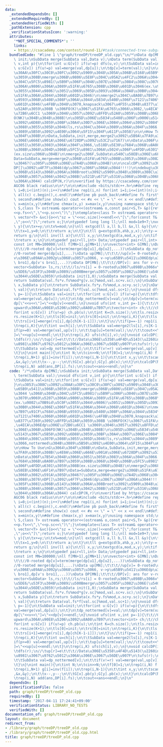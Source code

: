 ```yaml
---
data:
  _extendedDependsOn: []
  _extendedRequiredBy: []
  _extendedVerifiedWith: []
  _pathExtension: cpp
  _verificationStatusIcon: ':warning:'
  attributes:
    '*NOT_SPECIAL_COMMENTS*': ''
    links:
    - https://csacademy.com/contest/round-11/#task/connected-tree-subgraphs
  bundledCode: "#line 1 \"graph/treeDP/treeDP_old.cpp\"\n/*\nData dp[MN];\nSubData\
    \ init;\nSubData merge(SubData val,Data v);\nData term(SubData val);\nvoid dfs(int\
    \ v,int p){\n\tfor(int u:G[v]) if(u!=p) dfs(u,v);\n\tSubData val=init;\n\tfor(int\
    \ u:G[v]) if(u!=p) val=merge(val,dp[u]);\n\tdp[v]=term(val);\n}\n\u3053\u308C\u3092\
    \u30AA\u30FC\u30C0\u30FC\u3092\u5909\u3048\u305A\u306B\u5168\u65B9\u5411\u306B\
    \u3059\u308B\nmerge\u306B\u9806\u5E8F\u304C\u95A2\u4FC2\u306A\u3044 \u3068\u304B\
    \u304C\u5FC5\u8981(\u5B9F\u306F\u3046\u307E\u304F\u3084\u308C\u3070\u9069\u5207\
    \u306A\u9806\u306A\u3089\u51FA\u6765\u308B\u3068\u601D\u3046(ex.\u9802\u70B9id\u5C0F\
    \u3055\u3044\u9806)\u3051\u3069\u305D\u3093\u306A\u30A8\u30B0\u3044\u306E\u306F\
    \u51FA\u306A\u3044\u3068\u601D\u3046)\n\nmerge2\u304C\u8A08\u7B97\u91CF\u7684\u306B\
    \u9593\u306B\u5408\u308F\u306A\u3044\u5834\u5408\u306F\u7121\u7406\u3060\u3068\
    \u601D\u3046(\u4F8B\u3048\u3070,knapsack\u3067\u4F55\u304B\u8377\u7269\u3092\u8FFD\
    \u52A0\u3059\u308B \u306FO(K)\u3067\u51FA\u6765\u3066\u3082,\u4ECA\u306Edp\u306E\
    \u72B6\u6CC1 \u3069\u3046\u3057\u3092\u8FFD\u52A0\u3059\u308B\u306E\u306B\u306F\
    O(NK)\u304B\u304B\u308B)\n\u305D\u306E\u5834\u5408\u306F\u9006\u5143\u3067\u5B50\
    \u3092\u6D88\u3059\u30BF\u30A4\u30D7\u306E\u3084\u3064\u3092\u3084\u308C\u3070\
    \u3088\u3055\u305D\u3046(ls,rs\u304C\u3044\u3089\u306A\u304F\u3066,nottermed\u304B\
    \u3089\u5B50\u3092\u4E00\u3064\u5F15\u304F\u611F\u3058)\n\n\nHow To Use\nG\u3064\
    \u304F\u308B\n\nData,SubData,init,merge,merge2\u3092\u5B9A\u7FA9\u3059\u308B(\u4E0A\
    \u306E\u666E\u901A\u306E\u6728DP\u3092\u53C2\u7167)\n\nData\u306F\u7B54\u3048\u3060\
    \u3051\u3058\u3083\u306A\u304F\u3066,\u518D\u5E30\u7684\u306B\u8A08\u7B97\u3059\
    \u308B\u3068\u304D\u306B\u5FC5\u8981\u306A\u5024\u306F\u4FDD\u6301\u3059\u308B\
    (ex.size\u3068\u304B)\n\nmerge2\u306F,SubData\u540C\u58EB\u306E\u6F14\u7B97\n\
    Data=SubData,merge=merge2\u306B\u51FA\u6765\u308B\u3053\u3068\u3082\u591A\u305D\
    \u3046?(\u305F\u3060\u306E\u7A4D\u3068\u304B)\n\n\ncalcDP\u3092\u3088\u3076\n\
    DP[]\u3092\u4F7F\u3046(dp\u3067\u306F\u306A\u3044!!!!)\n\ndebug\u306E\u305F\u3081\
    \u306B\u5143\u3068\u306A\u308Broot\u3092\u5909\u3048\u3089\u308C\u308B\u3088\u3046\
    \u306B\u3057\u3066\u3042\u308B(\u521D\u671F\u5316\u3068\u304B\u306F\u3044\u3089\
    \u306A\u3044) calcDP(N,r)\n\nverified by https://csacademy.com/contest/round-11/#task/connected-tree-subgraphs\n\
    AGC06 black radius\n\n*/\n\n\n#include <bits/stdc++.h>\n#define rep(i,n) for(int\
    \ i=0;i<(int)(n);i++)\n#define rep1(i,n) for(int i=1;i<=(int)(n);i++)\n#define\
    \ all(c) c.begin(),c.end()\n#define pb push_back\n#define fs first\n#define sc\
    \ second\n#define show(x) cout << #x << \" = \" << x << endl\n#define chmin(x,y)\
    \ x=min(x,y)\n#define chmax(x,y) x=max(x,y)\nusing namespace std;\ntemplate<class\
    \ S,class T> ostream& operator<<(ostream& o,const pair<S,T> &p){return o<<\"(\"\
    <<p.fs<<\",\"<<p.sc<<\")\";}\ntemplate<class T> ostream& operator<<(ostream& o,const\
    \ vector<T> &vc){o<<\"sz = \"<<vc.size()<<endl<<\"[\";for(const T& v:vc) o<<v<<\"\
    ,\";o<<\"]\";return o;}\n\ntypedef long long ll;\nll mod=1e9+7;\nvoid add(ll &x,ll\
    \ y){\n\tx+=y;\n\tx%=mod;\n}\nll extgcd(ll a,ll b,ll &x,ll &y){\n\tif(b==0){\n\
    \t\tx=1,y=0;\n\t\treturn a;\n\t}\n\tll g=extgcd(b,a%b,y,x);\n\ty-=(a/b)*x;\n\t\
    return g;\n}\nll inv(ll a){\n\tll x,y;\n\textgcd(a,mod,x,y);\n\tif(x<0) x+=mod;\n\
    \treturn x;\n}\n\ntypedef pair<ll,int> Data;\ntypedef pair<ll,int> SubData;\n\n\
    const int MN=100000;\nll f[MN+1],g[MN+1];\n\nvector<int> G[MN];\nData dp[MN];\t\
    \t\t//0-rooted dp[v]=term(merge(dp[u1],dp[u2],...))\nSubData dp_nottermed[MN];\t\
    //0-rooted merge(dp[u1],...)\nData up[MN];\t\t\t//up[v]= 0-rooted\u3067\u306E\
    v\u306E\u89AA\u3092p\u3068\u3057\u3066, v->p\u65B9\u5411\u306Edp\u306E\u5024 term(merge(up[p],dp[v's\
    \ bro1],dp[v's bro1],...))\nData DP[MN];\t\t\t//DP[v]: ans for v-rooted tree\n\
    vector<SubData> ls,rs;\t\t//ls/rs[i] = 0-rooted\u3067\u898B\u3066v\u306Echildren\u3092\
    \u5DE6/\u53F3\u304B\u3089i\u500Bmerge\u3057\u305F\u3082\u306E(\u5404v\u3067\u4F7F\
    \u3044\u56DE\u3059)\nSubData init(1,0);\nSubData merge(SubData val,Data v){\n\t\
    return SubData(val.fs*v.fs%mod*g[v.sc]%mod,val.sc+v.sc);\n}\nSubData merge2(SubData\
    \ x,SubData y){\n\treturn SubData(x.fs*y.fs%mod,x.sc+y.sc);\n}\nData term(SubData\
    \ val){\n\treturn Data(val.fs*f[val.sc]%mod,val.sc+1);\n}\nvoid dfs(int v,int\
    \ p=-1){\n\tSubData val=init;\n\tfor(int u:G[v]) if(u!=p){\n\t\tdfs(u,v);\n\t\t\
    val=merge(val,dp[u]);\n\t}\n\tdp_nottermed[v]=val;\n\tdp[v]=term(val);\n//\tcout<<\"\
    dp[\"<<v<<\"]=\"<<dp[v]<<endl;\n}\nvoid ufs(int v,int p=-1){\t\t//0-rooted\u3067\
    upward\u306A\u90E8\u5206\u3092\u8A08\u7B97\n\tvector<int> ch;\t//children\n\t\
    for(int u:G[v]) if(u!=p) ch.pb(u);\n\tint K=ch.size();\n\tls.resize(K+1);\n\t\
    rs.resize(K+1);\n\tls[0]=init;\n\trs[0]=init;\n\trep(i,K){\n\t\tls[i+1]=merge(ls[i],dp[ch[i]]);\n\
    \t\trs[i+1]=merge(rs[i],dp[ch[K-1-i]]);\n\t}\n//\tif(p==-1) rep1(i,K) show(ls[i]),show(rs[i]);\n\
    \trep(i,K){\n\t\tint u=ch[i];\n\t\tSubData val=merge2(ls[i],rs[K-1-i]);\n\t\t\
    if(p>=0) val=merge(val,up[v]);\n\t\tup[u]=term(val);\n//\t\tcout<<\"up[\"<<u<<\"\
    ]=\"<<up[u]<<endl;\n\t}\n\trep(i,K) ufs(ch[i],v);\n}\nvoid calcDP(int N,int r=0){\n\
    \tdfs(r);\n//\tup[r]=e\t\t\t//Data\u306E\u5358\u4F4D\u5143(\u2260init)\u304C\u5FC5\
    \u8981\u3067\u9762\u5012\u306A\u306E\u3067\u56DE\u907F\n\tufs(r);\n\trep(v,N){\n\
    \t\tSubData val=dp_nottermed[v];\n\t\tif(v!=r) val=merge(val,up[v]);\n\t\tDP[v]=term(val);\n\
    \t}\n}\nint main(){\n\tint N;\n\tcin>>N;\n\tf[0]=1;\n\trep1(i,N) f[i]=f[i-1]*i%mod;\n\
    \trep(i,N+1) g[i]=inv(f[i]);\n\trep(i,N-1){\n\t\tint x,y;\n\t\tscanf(\"%d %d\"\
    ,&x,&y);\n\t\tx--,y--;\n\t\tG[x].pb(y);G[y].pb(x);\n\t}\n\tcalcDP(N);\n\tll ans=0;\n\
    \trep(i,N) add(ans,DP[i].fs);\n\tcout<<ans<<endl;\n}\n"
  code: "/*\nData dp[MN];\nSubData init;\nSubData merge(SubData val,Data v);\nData\
    \ term(SubData val);\nvoid dfs(int v,int p){\n\tfor(int u:G[v]) if(u!=p) dfs(u,v);\n\
    \tSubData val=init;\n\tfor(int u:G[v]) if(u!=p) val=merge(val,dp[u]);\n\tdp[v]=term(val);\n\
    }\n\u3053\u308C\u3092\u30AA\u30FC\u30C0\u30FC\u3092\u5909\u3048\u305A\u306B\u5168\
    \u65B9\u5411\u306B\u3059\u308B\nmerge\u306B\u9806\u5E8F\u304C\u95A2\u4FC2\u306A\
    \u3044 \u3068\u304B\u304C\u5FC5\u8981(\u5B9F\u306F\u3046\u307E\u304F\u3084\u308C\
    \u3070\u9069\u5207\u306A\u9806\u306A\u3089\u51FA\u6765\u308B\u3068\u601D\u3046\
    (ex.\u9802\u70B9id\u5C0F\u3055\u3044\u9806)\u3051\u3069\u305D\u3093\u306A\u30A8\
    \u30B0\u3044\u306E\u306F\u51FA\u306A\u3044\u3068\u601D\u3046)\n\nmerge2\u304C\u8A08\
    \u7B97\u91CF\u7684\u306B\u9593\u306B\u5408\u308F\u306A\u3044\u5834\u5408\u306F\
    \u7121\u7406\u3060\u3068\u601D\u3046(\u4F8B\u3048\u3070,knapsack\u3067\u4F55\u304B\
    \u8377\u7269\u3092\u8FFD\u52A0\u3059\u308B \u306FO(K)\u3067\u51FA\u6765\u3066\u3082\
    ,\u4ECA\u306Edp\u306E\u72B6\u6CC1 \u3069\u3046\u3057\u3092\u8FFD\u52A0\u3059\u308B\
    \u306E\u306B\u306FO(NK)\u304B\u304B\u308B)\n\u305D\u306E\u5834\u5408\u306F\u9006\
    \u5143\u3067\u5B50\u3092\u6D88\u3059\u30BF\u30A4\u30D7\u306E\u3084\u3064\u3092\
    \u3084\u308C\u3070\u3088\u3055\u305D\u3046(ls,rs\u304C\u3044\u3089\u306A\u304F\
    \u3066,nottermed\u304B\u3089\u5B50\u3092\u4E00\u3064\u5F15\u304F\u611F\u3058)\n\
    \n\nHow To Use\nG\u3064\u304F\u308B\n\nData,SubData,init,merge,merge2\u3092\u5B9A\
    \u7FA9\u3059\u308B(\u4E0A\u306E\u666E\u901A\u306E\u6728DP\u3092\u53C2\u7167)\n\
    \nData\u306F\u7B54\u3048\u3060\u3051\u3058\u3083\u306A\u304F\u3066,\u518D\u5E30\
    \u7684\u306B\u8A08\u7B97\u3059\u308B\u3068\u304D\u306B\u5FC5\u8981\u306A\u5024\
    \u306F\u4FDD\u6301\u3059\u308B(ex.size\u3068\u304B)\n\nmerge2\u306F,SubData\u540C\
    \u58EB\u306E\u6F14\u7B97\nData=SubData,merge=merge2\u306B\u51FA\u6765\u308B\u3053\
    \u3068\u3082\u591A\u305D\u3046?(\u305F\u3060\u306E\u7A4D\u3068\u304B)\n\n\ncalcDP\u3092\
    \u3088\u3076\nDP[]\u3092\u4F7F\u3046(dp\u3067\u306F\u306A\u3044!!!!)\n\ndebug\u306E\
    \u305F\u3081\u306B\u5143\u3068\u306A\u308Broot\u3092\u5909\u3048\u3089\u308C\u308B\
    \u3088\u3046\u306B\u3057\u3066\u3042\u308B(\u521D\u671F\u5316\u3068\u304B\u306F\
    \u3044\u3089\u306A\u3044) calcDP(N,r)\n\nverified by https://csacademy.com/contest/round-11/#task/connected-tree-subgraphs\n\
    AGC06 black radius\n\n*/\n\n\n#include <bits/stdc++.h>\n#define rep(i,n) for(int\
    \ i=0;i<(int)(n);i++)\n#define rep1(i,n) for(int i=1;i<=(int)(n);i++)\n#define\
    \ all(c) c.begin(),c.end()\n#define pb push_back\n#define fs first\n#define sc\
    \ second\n#define show(x) cout << #x << \" = \" << x << endl\n#define chmin(x,y)\
    \ x=min(x,y)\n#define chmax(x,y) x=max(x,y)\nusing namespace std;\ntemplate<class\
    \ S,class T> ostream& operator<<(ostream& o,const pair<S,T> &p){return o<<\"(\"\
    <<p.fs<<\",\"<<p.sc<<\")\";}\ntemplate<class T> ostream& operator<<(ostream& o,const\
    \ vector<T> &vc){o<<\"sz = \"<<vc.size()<<endl<<\"[\";for(const T& v:vc) o<<v<<\"\
    ,\";o<<\"]\";return o;}\n\ntypedef long long ll;\nll mod=1e9+7;\nvoid add(ll &x,ll\
    \ y){\n\tx+=y;\n\tx%=mod;\n}\nll extgcd(ll a,ll b,ll &x,ll &y){\n\tif(b==0){\n\
    \t\tx=1,y=0;\n\t\treturn a;\n\t}\n\tll g=extgcd(b,a%b,y,x);\n\ty-=(a/b)*x;\n\t\
    return g;\n}\nll inv(ll a){\n\tll x,y;\n\textgcd(a,mod,x,y);\n\tif(x<0) x+=mod;\n\
    \treturn x;\n}\n\ntypedef pair<ll,int> Data;\ntypedef pair<ll,int> SubData;\n\n\
    const int MN=100000;\nll f[MN+1],g[MN+1];\n\nvector<int> G[MN];\nData dp[MN];\t\
    \t\t//0-rooted dp[v]=term(merge(dp[u1],dp[u2],...))\nSubData dp_nottermed[MN];\t\
    //0-rooted merge(dp[u1],...)\nData up[MN];\t\t\t//up[v]= 0-rooted\u3067\u306E\
    v\u306E\u89AA\u3092p\u3068\u3057\u3066, v->p\u65B9\u5411\u306Edp\u306E\u5024 term(merge(up[p],dp[v's\
    \ bro1],dp[v's bro1],...))\nData DP[MN];\t\t\t//DP[v]: ans for v-rooted tree\n\
    vector<SubData> ls,rs;\t\t//ls/rs[i] = 0-rooted\u3067\u898B\u3066v\u306Echildren\u3092\
    \u5DE6/\u53F3\u304B\u3089i\u500Bmerge\u3057\u305F\u3082\u306E(\u5404v\u3067\u4F7F\
    \u3044\u56DE\u3059)\nSubData init(1,0);\nSubData merge(SubData val,Data v){\n\t\
    return SubData(val.fs*v.fs%mod*g[v.sc]%mod,val.sc+v.sc);\n}\nSubData merge2(SubData\
    \ x,SubData y){\n\treturn SubData(x.fs*y.fs%mod,x.sc+y.sc);\n}\nData term(SubData\
    \ val){\n\treturn Data(val.fs*f[val.sc]%mod,val.sc+1);\n}\nvoid dfs(int v,int\
    \ p=-1){\n\tSubData val=init;\n\tfor(int u:G[v]) if(u!=p){\n\t\tdfs(u,v);\n\t\t\
    val=merge(val,dp[u]);\n\t}\n\tdp_nottermed[v]=val;\n\tdp[v]=term(val);\n//\tcout<<\"\
    dp[\"<<v<<\"]=\"<<dp[v]<<endl;\n}\nvoid ufs(int v,int p=-1){\t\t//0-rooted\u3067\
    upward\u306A\u90E8\u5206\u3092\u8A08\u7B97\n\tvector<int> ch;\t//children\n\t\
    for(int u:G[v]) if(u!=p) ch.pb(u);\n\tint K=ch.size();\n\tls.resize(K+1);\n\t\
    rs.resize(K+1);\n\tls[0]=init;\n\trs[0]=init;\n\trep(i,K){\n\t\tls[i+1]=merge(ls[i],dp[ch[i]]);\n\
    \t\trs[i+1]=merge(rs[i],dp[ch[K-1-i]]);\n\t}\n//\tif(p==-1) rep1(i,K) show(ls[i]),show(rs[i]);\n\
    \trep(i,K){\n\t\tint u=ch[i];\n\t\tSubData val=merge2(ls[i],rs[K-1-i]);\n\t\t\
    if(p>=0) val=merge(val,up[v]);\n\t\tup[u]=term(val);\n//\t\tcout<<\"up[\"<<u<<\"\
    ]=\"<<up[u]<<endl;\n\t}\n\trep(i,K) ufs(ch[i],v);\n}\nvoid calcDP(int N,int r=0){\n\
    \tdfs(r);\n//\tup[r]=e\t\t\t//Data\u306E\u5358\u4F4D\u5143(\u2260init)\u304C\u5FC5\
    \u8981\u3067\u9762\u5012\u306A\u306E\u3067\u56DE\u907F\n\tufs(r);\n\trep(v,N){\n\
    \t\tSubData val=dp_nottermed[v];\n\t\tif(v!=r) val=merge(val,up[v]);\n\t\tDP[v]=term(val);\n\
    \t}\n}\nint main(){\n\tint N;\n\tcin>>N;\n\tf[0]=1;\n\trep1(i,N) f[i]=f[i-1]*i%mod;\n\
    \trep(i,N+1) g[i]=inv(f[i]);\n\trep(i,N-1){\n\t\tint x,y;\n\t\tscanf(\"%d %d\"\
    ,&x,&y);\n\t\tx--,y--;\n\t\tG[x].pb(y);G[y].pb(x);\n\t}\n\tcalcDP(N);\n\tll ans=0;\n\
    \trep(i,N) add(ans,DP[i].fs);\n\tcout<<ans<<endl;\n}\n"
  dependsOn: []
  isVerificationFile: false
  path: graph/treeDP/treeDP_old.cpp
  requiredBy: []
  timestamp: '2017-04-11 17:24:41+09:00'
  verificationStatus: LIBRARY_NO_TESTS
  verifiedWith: []
documentation_of: graph/treeDP/treeDP_old.cpp
layout: document
redirect_from:
- /library/graph/treeDP/treeDP_old.cpp
- /library/graph/treeDP/treeDP_old.cpp.html
title: graph/treeDP/treeDP_old.cpp
---
```

